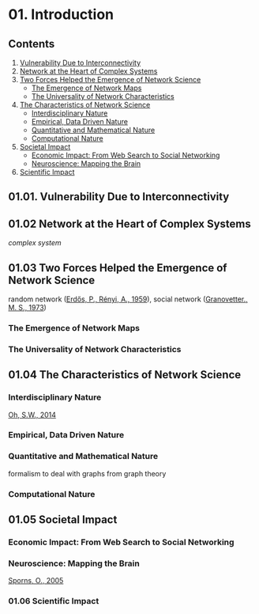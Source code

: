 <!--
Filename: 	note.md
Project: 	/Users/shume/Developer/NetworkScience
Author: 	shumez <https://github.com/shumez>
Created: 	2019-02-12 08:46:1
Modified: 	2019-04-09 11:47:54
-----
Copyright (c) 2019 shumez
-->

# 01. Introduction

## Contents

01. [Vulnerability Due to Interconnectivity](#0101_vulnerability_due_to_interconnectivity)
02. [Network at the Heart of Complex Systems](#0102_network_at_the_heart_of_complex_systems)
03. [Two Forces Helped the Emergence of Network Science](#0103_two_forces_helped_the_emergence_of_network_science)
    * [The Emergence of Network Maps](#the_emergence_of_network_maps)
    * [The Universality of Network Characteristics](#the_universality_of_network_characteristics)
04. [The Characteristics of Network Science](#0104_the_characteristics_of_network_science)
    * [Interdisciplinary Nature](#interdisciplinary_nature)
    * [Empirical, Data Driven Nature](#empirical_data_driven_nature)
    * [Quantitative and Mathematical Nature](#quantitative_and_mathematical_nature)
    * [Computational Nature](#computational_nature)
05. [Societal Impact](#0105_societal_impact)
    * [Economic Impact: From Web Search to Social Networking](#economic_impact_from_web_search_to_social_networking)
    * [Neuroscience: Mapping the Brain](#neuroscience_mapping_the_brain)
06. [Scientific Impact](#0106_scientific_impact)



## 01.01. Vulnerability Due to Interconnectivity

## 01.02 Network at the Heart of Complex Systems

*complex system*

## 01.03 Two Forces Helped the Emergence of Network Science

random network ([Erdős, P., Rényi, A., 1959]), social network ([Granovetter., M. S., 1973]) 


### The Emergence of Network Maps


### The Universality of Network Characteristics


## 01.04 The Characteristics of Network Science

### Interdisciplinary Nature

[Oh, S.W., 2014]


### Empirical, Data Driven Nature


### Quantitative and Mathematical Nature

formalism to deal with graphs from graph theory


### Computational Nature


## 01.05 Societal Impact

### Economic Impact: From Web Search to Social Networking


### Neuroscience: Mapping the Brain

[Sporns, O., 2005]


### 01.06 Scientific Impact







[Network Science]: http://networksciencebook.com/ "Albert-László Barabási, Network Science"

[01]: http://networksciencebook.com/chapter/1 "Introduction"

[01-01]: http://networksciencebook.com/chapter/1#vulnerability "Vulnerability Due to Interconnectivity"

[01-02]: http://networksciencebook.com/chapter/1#networks "Network at the Heart of Complex Systems"

[01-03]: http://networksciencebook.com/chapter/1#forces-helped "Two Forces Helped the Emergence of Network Science"

[Erdős, P., Rényi, A., 1959]: https://users.renyi.hu/~p_erdos/1959-11.pdf "P. Erdős and A. Rényi. On random graphs. Publicationes Mathematicae, 6: 290, 1959."

[Granovetter., M. S., 1973]: https://www.cs.cmu.edu/~jure/pub/papers/granovetter73ties.pdf "M. S. Granovetter. The strength of weak ties. American Journal of Sociology, 78: 1360, 1973."

[01-04]: http://networksciencebook.com/chapter/1#characteristics

[Oh, S.W., 2014]: http://www.neuro-s.co.jp/images/product/5-151/5-1515.pdf "Oh, S.W., Harris, J.A., Ng, L., Winslow, B., Cain, N., Mihalas, S., Wang, Q., Lau, C., Kuan, L., Henry, A.M. and Mortrud, M.T., 2014. A mesoscale connectome of the mouse brain. Nature, 508(7495), p.207."

[01-05]: http://networksciencebook.com/chapter/1#societal-impact "Societal Impact"



[Sporns, O., 2005]: https://journals.plos.org/ploscompbiol/article?id=10.1371/journal.pcbi.0010042 "Sporns, O., Tononi, G. and Kötter, R., 2005. The human connectome: a structural description of the human brain. PLoS computational biology, 1(4), p.e42."

[01-06]: http://networksciencebook.com/chapter/1#scientific-impact

